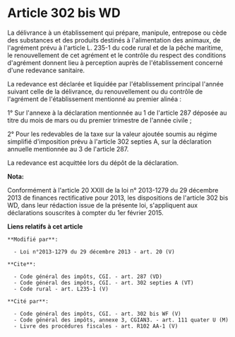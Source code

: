 # Article 302 bis WD

La délivrance à un établissement qui prépare, manipule, entrepose ou cède des substances et des produits destinés à
l'alimentation des animaux, de l'agrément prévu à l'article L. 235-1 du code rural et de la pêche maritime, le renouvellement
de cet agrément et le contrôle du respect des conditions d'agrément donnent lieu à perception auprès de l'établissement
concerné d'une redevance sanitaire. 

La redevance est déclarée et liquidée par l'établissement principal l'année suivant celle de la délivrance, du renouvellement
ou du contrôle de l'agrément de l'établissement mentionné au premier alinéa : 

1° Sur l'annexe à la déclaration mentionnée au 1 de l'article 287 déposée au titre du mois de mars ou du premier trimestre de
l'année civile ; 

2° Pour les redevables de la taxe sur la valeur ajoutée soumis au régime simplifié d'imposition prévu à l'article 302 septies
A, sur la déclaration annuelle mentionnée au 3 de l'article 287. 

La redevance est acquittée lors du dépôt de la déclaration.

**Nota:**

Conformément à l'article 20 XXIII de la loi n° 2013-1279 du 29 décembre 2013 de finances rectificative pour 2013, les
dispositions de l'article 302 bis WD, dans leur rédaction issue de la présente loi, s'appliquent aux déclarations souscrites
à compter du 1er février 2015.

**Liens relatifs à cet article**

	**Modifié par**:

	  - Loi n°2013-1279 du 29 décembre 2013 - art. 20 (V)

	**Cite**:

	  - Code général des impôts, CGI. - art. 287 (VD)
	  - Code général des impôts, CGI. - art. 302 septies A (VT)
	  - Code rural - art. L235-1 (V)

	**Cité par**:

	  - Code général des impôts, CGI. - art. 302 bis WF (V)
	  - Code général des impôts, annexe 3, CGIAN3. - art. 111 quater U (M)
	  - Livre des procédures fiscales - art. R102 AA-1 (V)
